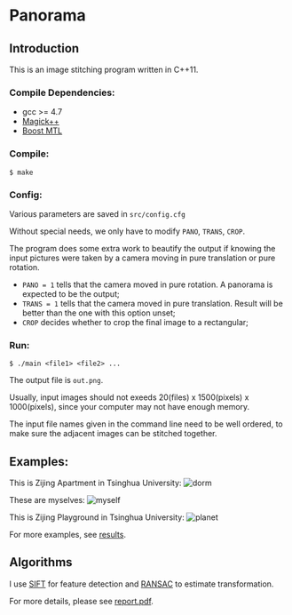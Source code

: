 # Panorama

## Introduction

This is an image stitching program written in C++11.

### Compile Dependencies:

* gcc >= 4.7
* [Magick++](http://www.imagemagick.org/Magick++/)
* [Boost MTL](http://www.simunova.com/node/145)

### Compile:
```
$ make
```

### Config:

Various parameters are saved in ``src/config.cfg``

Without special needs, we only have to modify ``PANO``, ``TRANS``, ``CROP``.

The program does some extra work to beautify the output if knowing the input pictures were taken by a camera moving in pure translation or pure rotation.

* ``PANO = 1`` tells that the camera moved in pure rotation. A panorama is expected to be the output;
* ``TRANS = 1`` tells that the camera moved in pure translation. Result will be better than the one with this option unset;
* ``CROP`` decides whether to crop the final image to a rectangular;

### Run:

```
$ ./main <file1> <file2> ...
```

The output file is ``out.png``.

Usually, input images should not exeeds 20(files) x 1500(pixels) x 1000(pixels), since your computer may not have enough memory.

The input file names given in the command line need to be well ordered, to make sure the adjacent images can be stitched together.

## Examples:

This is Zijing Apartment in Tsinghua University:
![dorm](https://github.com/ppwwyyxx/panorama/raw/master/results/apartment.png)

These are myselves:
![myself](https://github.com/ppwwyyxx/panorama/raw/master/results/myself.png)

This is Zijing Playground in Tsinghua University:
![planet](https://github.com/ppwwyyxx/panorama/raw/master/results/planet.png)

For more examples, see [results](https://github.com/ppwwyyxx/panorama/tree/master/results).

## Algorithms
I use [SIFT](http://en.wikipedia.org/wiki/Scale-invariant_feature_transform) for feature detection and [RANSAC](http://en.wikipedia.org/wiki/RANSAC) to estimate transformation.

For more details, please see [report.pdf](https://github.com/ppwwyyxx/panorama/raw/master/report.pdf).
